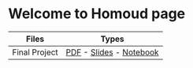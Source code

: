 # Welcome to Homoud page



|Files|Types|
|:-------:|:-------------------------------:|
|Final Project|[PDF](https://Hfg94.github.io/mis492/TweetMaining_Analysis.pdf) - [Slides](https://Hfg94.github.io/mis492/TweetMaining_Analysis.slides.html) - [Notebook](https://mybinder.org/v2/gh/hfg94/mis492/master?filepath=TweetMaining_Analysis.ipynb)|
